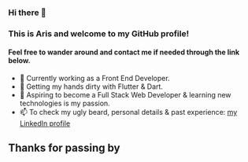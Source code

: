 ### Hi there 👋

### This is Aris and welcome to my GitHub profile!
#### Feel free to wander around and contact me if needed through the link below.

- 🔭 Currently working as a Front End Developer.
- 🌱 Getting my hands dirty with Flutter & Dart.
- 🤔 Aspiring to become a Full Stack Web Developer & learning new technologies is my passion.
- 📫 To check my ugly beard, personal details & past experience: <a href="https://www.linkedin.com/in/aris-giotis-93b890156/">my LinkedIn profile</a> 

## Thanks for passing by
